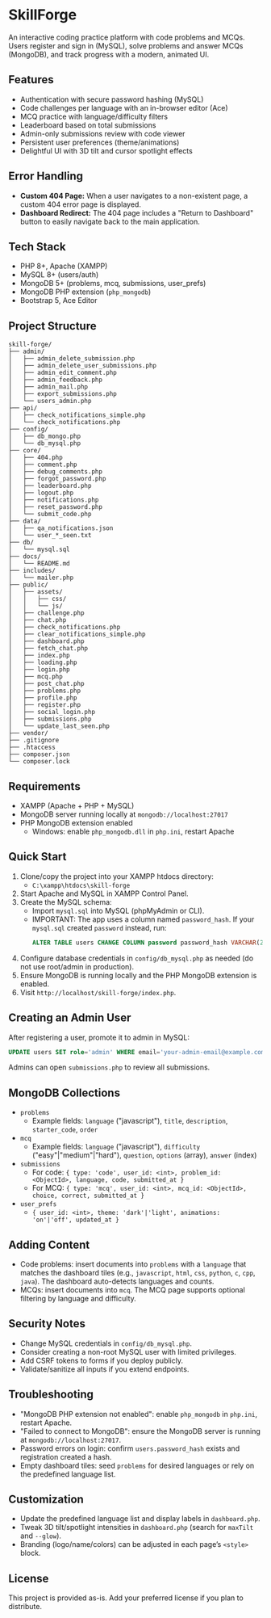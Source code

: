 # SkillForge

An interactive coding practice platform with code problems and MCQs. Users register and sign in (MySQL), solve problems and answer MCQs (MongoDB), and track progress with a modern, animated UI.

## Features
- Authentication with secure password hashing (MySQL)
- Code challenges per language with an in-browser editor (Ace)
- MCQ practice with language/difficulty filters
- Leaderboard based on total submissions
- Admin-only submissions review with code viewer
- Persistent user preferences (theme/animations)
- Delightful UI with 3D tilt and cursor spotlight effects

## Error Handling
- **Custom 404 Page:** When a user navigates to a non-existent page, a custom 404 error page is displayed.
- **Dashboard Redirect:** The 404 page includes a "Return to Dashboard" button to easily navigate back to the main application.

## Tech Stack
- PHP 8+, Apache (XAMPP)
- MySQL 8+ (users/auth)
- MongoDB 5+ (problems, mcq, submissions, user_prefs)
- MongoDB PHP extension (`php_mongodb`)
- Bootstrap 5, Ace Editor

## Project Structure
```
skill-forge/
├── admin/
│   ├── admin_delete_submission.php
│   ├── admin_delete_user_submissions.php
│   ├── admin_edit_comment.php
│   ├── admin_feedback.php
│   ├── admin_mail.php
│   ├── export_submissions.php
│   └── users_admin.php
├── api/
│   ├── check_notifications_simple.php
│   └── check_notifications.php
├── config/
│   ├── db_mongo.php
│   └── db_mysql.php
├── core/
│   ├── 404.php
│   ├── comment.php
│   ├── debug_comments.php
│   ├── forgot_password.php
│   ├── leaderboard.php
│   ├── logout.php
│   ├── notifications.php
│   ├── reset_password.php
│   └── submit_code.php
├── data/
│   ├── qa_notifications.json
│   └── user_*_seen.txt
├── db/
│   └── mysql.sql
├── docs/
│   └── README.md
├── includes/
│   └── mailer.php
├── public/
│   ├── assets/
│   │   ├── css/
│   │   └── js/
│   ├── challenge.php
│   ├── chat.php
│   ├── check_notifications.php
│   ├── clear_notifications_simple.php
│   ├── dashboard.php
│   ├── fetch_chat.php
│   ├── index.php
│   ├── loading.php
│   ├── login.php
│   ├── mcq.php
│   ├── post_chat.php
│   ├── problems.php
│   ├── profile.php
│   ├── register.php
│   ├── social_login.php
│   ├── submissions.php
│   └── update_last_seen.php
├── vendor/
├── .gitignore
├── .htaccess
├── composer.json
└── composer.lock
```

## Requirements
- XAMPP (Apache + PHP + MySQL)
- MongoDB server running locally at `mongodb://localhost:27017`
- PHP MongoDB extension enabled
  - Windows: enable `php_mongodb.dll` in `php.ini`, restart Apache

## Quick Start
1. Clone/copy the project into your XAMPP htdocs directory:
   - `C:\xampp\htdocs\skill-forge`
2. Start Apache and MySQL in XAMPP Control Panel.
3. Create the MySQL schema:
   - Import `mysql.sql` into MySQL (phpMyAdmin or CLI).
   - IMPORTANT: The app uses a column named `password_hash`.
     If your `mysql.sql` created `password` instead, run:
     ```sql
     ALTER TABLE users CHANGE COLUMN password password_hash VARCHAR(255) NOT NULL;
     ```
4. Configure database credentials in `config/db_mysql.php` as needed (do not use root/admin in production).
5. Ensure MongoDB is running locally and the PHP MongoDB extension is enabled.
6. Visit `http://localhost/skill-forge/index.php`.

## Creating an Admin User
After registering a user, promote it to admin in MySQL:
```sql
UPDATE users SET role='admin' WHERE email='your-admin-email@example.com';
```
Admins can open `submissions.php` to review all submissions.

## MongoDB Collections
- `problems`
  - Example fields: `language` ("javascript"), `title`, `description`, `starter_code`, `order`
- `mcq`
  - Example fields: `language` ("javascript"), `difficulty` ("easy"|"medium"|"hard"), `question`, `options` (array), `answer` (index)
- `submissions`
  - For code: `{ type: 'code', user_id: <int>, problem_id: <ObjectId>, language, code, submitted_at }`
  - For MCQ: `{ type: 'mcq', user_id: <int>, mcq_id: <ObjectId>, choice, correct, submitted_at }`
- `user_prefs`
  - `{ user_id: <int>, theme: 'dark'|'light', animations: 'on'|'off', updated_at }`

## Adding Content
- Code problems: insert documents into `problems` with a `language` that matches the dashboard tiles (e.g., `javascript`, `html`, `css`, `python`, `c`, `cpp`, `java`). The dashboard auto-detects languages and counts.
- MCQs: insert documents into `mcq`. The MCQ page supports optional filtering by language and difficulty.

## Security Notes
- Change MySQL credentials in `config/db_mysql.php`.
- Consider creating a non-root MySQL user with limited privileges.
- Add CSRF tokens to forms if you deploy publicly.
- Validate/sanitize all inputs if you extend endpoints.

## Troubleshooting
- "MongoDB PHP extension not enabled": enable `php_mongodb` in `php.ini`, restart Apache.
- "Failed to connect to MongoDB": ensure the MongoDB server is running at `mongodb://localhost:27017`.
- Password errors on login: confirm `users.password_hash` exists and registration created a hash.
- Empty dashboard tiles: seed `problems` for desired languages or rely on the predefined language list.

## Customization
- Update the predefined language list and display labels in `dashboard.php`.
- Tweak 3D tilt/spotlight intensities in `dashboard.php` (search for `maxTilt` and `--glow`).
- Branding (logo/name/colors) can be adjusted in each page’s `<style>` block.

## License
This project is provided as-is. Add your preferred license if you plan to distribute.